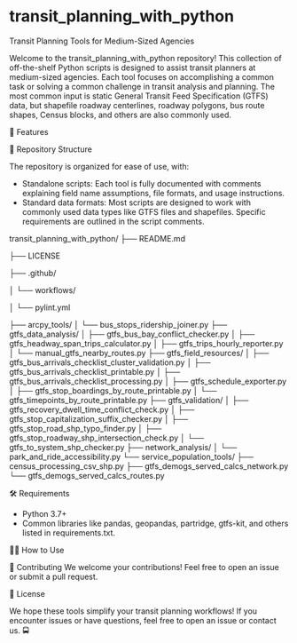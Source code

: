# transit_planning_with_python

Transit Planning Tools for Medium-Sized Agencies

Welcome to the transit_planning_with_python repository! This collection of off-the-shelf Python scripts is designed to assist transit planners at medium-sized agencies. Each tool focuses on accomplishing a common task or solving a common challenge in transit analysis and planning. The most common input is static General Transit Feed Specification (GTFS) data, but shapefile roadway centerlines, roadway polygons, bus route shapes, Census blocks, and others are also commonly used.

🚀 Features

📂 Repository Structure

The repository is organized for ease of use, with:

- Standalone scripts: Each tool is fully documented with comments explaining field name assumptions, file formats, and usage instructions.
- Standard data formats: Most scripts are designed to work with commonly used data types like GTFS files and shapefiles. Specific requirements are outlined in the script comments.

transit_planning_with_python/
├── README.md

├── LICENSE

├── .github/

│   └── workflows/

│       └── pylint.yml

├── arcpy_tools/
│   └── bus_stops_ridership_joiner.py
├── gtfs_data_analysis/
│   ├── gtfs_bus_bay_conflict_checker.py
│   ├── gtfs_headway_span_trips_calculator.py
│   ├── gtfs_trips_hourly_reporter.py
│   └── manual_gtfs_nearby_routes.py
├── gtfs_field_resources/
│   ├── gtfs_bus_arrivals_checklist_cluster_validation.py
│   ├── gtfs_bus_arrivals_checklist_printable.py
│   ├── gtfs_bus_arrivals_checklist_processing.py
│   ├── gtfs_schedule_exporter.py
│   ├── gtfs_stop_boardings_by_route_printable.py
│   └── gtfs_timepoints_by_route_printable.py
├── gtfs_validation/
│   ├── gtfs_recovery_dwell_time_conflict_check.py
│   ├── gtfs_stop_capitalization_suffix_checker.py
│   ├── gtfs_stop_road_shp_typo_finder.py
│   ├── gtfs_stop_roadway_shp_intersection_check.py
│   └── gtfs_to_system_shp_checker.py
├── network_analysis/
│   └── park_and_ride_accessibility.py
└── service_population_tools/
    ├── census_processing_csv_shp.py
    ├── gtfs_demogs_served_calcs_network.py
    └── gtfs_demogs_served_calcs_routes.py

🛠️ Requirements
- Python 3.7+
- Common libraries like pandas, geopandas, partridge, gtfs-kit, and others listed in requirements.txt.

🧑‍💻 How to Use

🤝 Contributing
We welcome your contributions! Feel free to open an issue or submit a pull request.

📄 License

We hope these tools simplify your transit planning workflows! If you encounter issues or have questions, feel free to open an issue or contact us. 🚍
